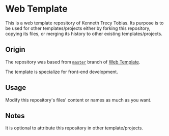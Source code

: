 # Web Template
This is a web template repository of Kenneth Trecy Tobias. Its purpose is to be used for other
templates/projects either by forking this repository, copying its files, or merging its history to
other existing templates/projects.

## Origin
The repository was based from [`master`] branch of [Web Template].

The template is specialize for front-end development.

## Usage
Modify this repository's files' content or names as much as you want.

## Notes
It is optional to attribute this repository in other template/projects.

[`master`]: http://repo.local/KennethTrecy/web_template
[Web Template]: http://repo.local/KennethTrecy/web_template
